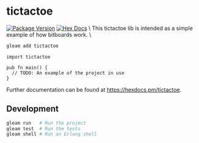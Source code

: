 # tictactoe

[![Package Version](https://img.shields.io/hexpm/v/tictactoe)](https://hex.pm/packages/tictactoe)
[![Hex Docs](https://img.shields.io/badge/hex-docs-ffaff3)](https://hexdocs.pm/tictactoe/)
\\
This tictactoe lib is intended as a simple example of how bitboards work.
\\
```sh
gleam add tictactoe
```
```gleam
import tictactoe

pub fn main() {
  // TODO: An example of the project in use
}
```

Further documentation can be found at <https://hexdocs.pm/tictactoe>.

## Development

```sh
gleam run   # Run the project
gleam test  # Run the tests
gleam shell # Run an Erlang shell
```
